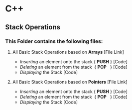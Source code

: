 # C++

## Stack Operations 

### This Folder contains the following files:

1. All Basic Stack Operations based on **Arrays** [File Link]
   * *Inserting* an element onto the stack { **PUSH** } [Code]
   * *Deleting*  an element from the stack &nbsp;{ **POP** &nbsp;&nbsp;} [Code]
   * *Displaying* the Stack [Code]

2. All Basic Stack Operations based on **Pointers** [File Link]

   * *Inserting* an element onto the stack { **PUSH** } [Code]
   * *Deleting*  an element from the stack &nbsp;{ **POP** &nbsp;&nbsp;} [Code]
   * *Displaying* the Stack [Code]